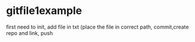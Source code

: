 # gitfile1example
first need to init, add file in txt (place the file in correct path, commit,create repo and link, push
